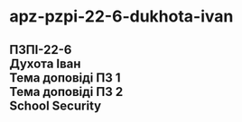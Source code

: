 # apz-pzpi-22-6-dukhota-ivan  
ПЗПІ-22-6  
Духота Іван  
Тема доповіді ПЗ 1  
Тема доповіді ПЗ 2  
School Security
---
